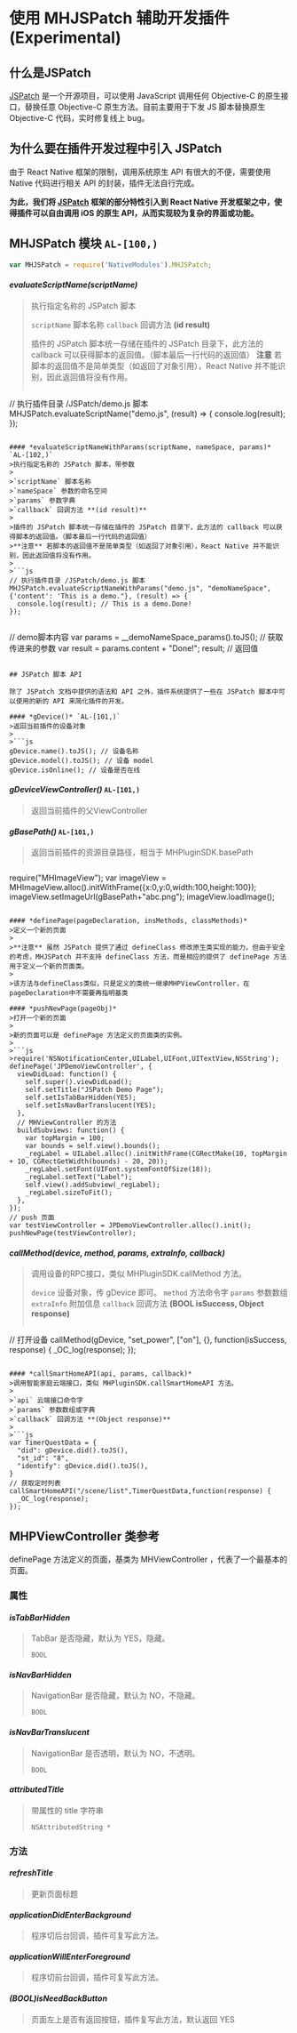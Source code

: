 # 使用 MHJSPatch 辅助开发插件 (Experimental)

## 什么是JSPatch

[JSPatch](http://jspatch.com) 是一个开源项目，可以使用 JavaScript 调用任何 Objective-C 的原生接口，替换任意 Objective-C 原生方法。目前主要用于下发 JS 脚本替换原生 Objective-C 代码，实时修复线上 bug。

## 为什么要在插件开发过程中引入 JSPatch

由于 React Native 框架的限制，调用系统原生 API 有很大的不便，需要使用 Native 代码进行相关 API 的封装，插件无法自行完成。

**为此，我们将 [JSPatch](http://jspatch.com) 框架的部分特性引入到 React Native 开发框架之中，使得插件可以自由调用 iOS 的原生 API，从而实现较为复杂的界面或功能。**

## MHJSPatch 模块 `AL-[100,)`

```js
var MHJSPatch = require('NativeModules').MHJSPatch;
```

#### *evaluateScriptName(scriptName)*
>执行指定名称的 JSPatch 脚本
>
>`scriptName` 脚本名称
>`callback` 回调方法 **(id result)**
>
>插件的 JSPatch 脚本统一存储在插件的 JSPatch 目录下，此方法的 callback 可以获得脚本的返回值。（脚本最后一行代码的返回值）
>**注意** 若脚本的返回值不是简单类型（如返回了对象引用），React Native 并不能识别，因此返回值将没有作用。
>
>```js
// 执行插件目录 /JSPatch/demo.js 脚本
MHJSPatch.evaluateScriptName("demo.js", (result) => {
  console.log(result);
});
```

#### *evaluateScriptNameWithParams(scriptName, nameSpace, params)* `AL-[102,)`
>执行指定名称的 JSPatch 脚本，带参数
>
>`scriptName` 脚本名称
>`nameSpace` 参数的命名空间
>`params` 参数字典
>`callback` 回调方法 **(id result)**
>
>插件的 JSPatch 脚本统一存储在插件的 JSPatch 目录下，此方法的 callback 可以获得脚本的返回值。（脚本最后一行代码的返回值）
>**注意** 若脚本的返回值不是简单类型（如返回了对象引用），React Native 并不能识别，因此返回值将没有作用。
>
>```js
// 执行插件目录 /JSPatch/demo.js 脚本
MHJSPatch.evaluateScriptNameWithParams("demo.js", "demoNameSpace", {'content': 'This is a demo."}, (result) => {
  console.log(result); // This is a demo.Done!
});
```
>
>```js
// demo脚本内容
var params = __demoNameSpace_params().toJS(); // 获取传进来的参数
var result = params.content + "Done!";
result; // 返回值
```

## JSPatch 脚本 API

除了 JSPatch 文档中提供的语法和 API 之外，插件系统提供了一些在 JSPatch 脚本中可以使用的新的 API 来简化插件的开发。

#### *gDevice()* `AL-[101,)`
>返回当前插件的设备对象
>
>```js
gDevice.name().toJS(); // 设备名称
gDevice.model().toJS(); // 设备 model
gDevice.isOnline(); // 设备是否在线
```

#### *gDeviceViewController()* `AL-[101,)`
>返回当前插件的父ViewController

#### *gBasePath()* `AL-[101,)`
>返回当前插件的资源目录路径，相当于 MHPluginSDK.basePath
>
>```js
require("MHImageView");
var imageView = MHImageView.alloc().initWithFrame({x:0,y:0,width:100,height:100});
imageView.setImageUrl(gBasePath+"abc.png");
imageView.loadImage();
```

#### *definePage(pageDeclaration, insMethods, classMethods)*
>定义一个新的页面
>
>**注意** 虽然 JSPatch 提供了通过 defineClass 修改原生类实现的能力，但由于安全的考虑，MHJSPatch 并不支持 defineClass 方法，而是相应的提供了 definePage 方法用于定义一个新的页面类。
>
>该方法与defineClass类似，只是定义的类统一继承MHPViewController，在pageDeclaration中不需要再指明基类

#### *pushNewPage(pageObj)*
>打开一个新的页面
>
>新的页面可以是 definePage 方法定义的页面类的实例。
>
>```js
>require('NSNotificationCenter,UILabel,UIFont,UITextView,NSString');
definePage('JPDemoViewController', {
  viewDidLoad: function() {
    self.super().viewDidLoad();
    self.setTitle("JSPatch Demo Page");
    self.setIsTabBarHidden(YES);
    self.setIsNavBarTranslucent(YES);
  },
  // MHViewController 的方法 
  buildSubviews: function() {
    var topMargin = 100;
    var bounds = self.view().bounds();
    _regLabel = UILabel.alloc().initWithFrame(CGRectMake(10, topMargin + 10, CGRectGetWidth(bounds) - 20, 20));
    _regLabel.setFont(UIFont.systemFontOfSize(18));
    _regLabel.setText("Label");
    self.view().addSubview(_regLabel);
    _regLabel.sizeToFit();
  },
});
// push 页面
var testViewController = JPDemoViewController.alloc().init();
pushNewPage(testViewController);
```

#### *callMethod(device, method, params, extraInfo, callback)*
>调用设备的RPC接口，类似 MHPluginSDK.callMethod 方法。
>
>`device` 设备对象，传 gDevice 即可。
>`method` 方法命令字
>`params` 参数数组
>`extraInfo` 附加信息
>`callback` 回调方法 **(BOOL isSuccess, Object response)**
>
>```js
// 打开设备
callMethod(gDevice, "set_power", ["on"], {}, function(isSuccess, response) {
  _OC_log(response);
}); 
```

#### *callSmartHomeAPI(api, params, callback)*
>调用智能家庭云端接口，类似 MHPluginSDK.callSmartHomeAPI 方法。
>
>`api` 云端接口命令字
>`params` 参数数组或字典
>`callback` 回调方法 **(Object response)**
>
>```js
var TimerQuestData = {
  "did": gDevice.did().toJS(),
  "st_id": "8",
  "identify": gDevice.did().toJS(),
}
// 获取定时列表
callSmartHomeAPI("/scene/list",TimerQuestData,function(response) {
  _OC_log(response);
});
```

## MHPViewController 类参考

definePage 方法定义的页面，基类为 MHViewController ，代表了一个最基本的页面。

### 属性

#### *isTabBarHidden* 
>TabBar 是否隐藏，默认为 YES，隐藏。
>
>`BOOL`

#### *isNavBarHidden*
>NavigationBar 是否隐藏，默认为 NO，不隐藏。
>
>`BOOL`

#### *isNavBarTranslucent*
>NavigationBar 是否透明，默认为 NO，不透明。
>
>`BOOL`

#### *attributedTitle*
>带属性的 title 字符串
>
>`NSAttributedString *`

### 方法

#### *refreshTitle*
>更新页面标题

#### *applicationDidEnterBackground*
>程序切后台回调，插件可复写此方法。

#### *applicationWillEnterForeground*
>程序切前台回调，插件可复写此方法。

#### *(BOOL)isNeedBackButton*
>页面左上是否有返回按钮，插件复写此方法，默认返回 YES

